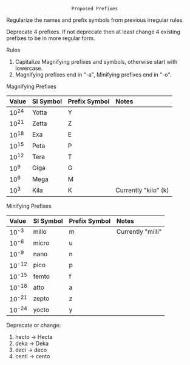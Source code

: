                             Proposed Prefixes

Regularize the names and prefix symbols from previous irregular rules.

Deprecate 4 prefixes.  If not deprecate then at least change 4 existing prefixes to be in more regular form.

Rules

1. Capitalize Magnifying prefixes and symbols, otherwise start with lowercase.
2. Magnifying prefixes end in "-a", Minifying prefixes end in "-o".

Magnifying Prefixes

| Value            | SI Symbol | Prefix Symbol | Notes                 |
| :---             | :---      | :---          | :---                  |
| 10<sup>24</sup>  | Yotta     | Y             |                       |
| 10<sup>21</sup>  | Zetta     | Z             |                       |
| 10<sup>18</sup>  | Exa       | E             |                       |
| 10<sup>15</sup>  | Peta      | P             |                       |
| 10<sup>12</sup>  | Tera      | T             |                       |
| 10<sup>9</sup>   | Giga      | G             |                       |
| 10<sup>6</sup>   | Mega      | M             |                       |
| 10<sup>3</sup>   | Kila      | K             | Currently "kilo" (k)  |

Minifying Prefixes

| Value            | SI Symbol | Prefix Symbol | Notes                 |
| :---             | :---      | :---          | :---                  |
| 10<sup>-3</sup>  | millo     | m             | Currently "milli"     |
| 10<sup>-6</sup>  | micro     | u             |                       |
| 10<sup>-9</sup>  | nano      | n             |                       |
| 10<sup>-12</sup> | pico      | p             |                       |
| 10<sup>-15</sup> | femto     | f             |                       |
| 10<sup>-18</sup> | atto      | a             |                       |
| 10<sup>-21</sup> | zepto     | z             |                       |
| 10<sup>-24</sup> | yocto     | y             |                       |

Deprecate or change:

1. hecto -> Hecta
2. deka  -> Deka
2. deci  -> deco
4. centi -> cento

